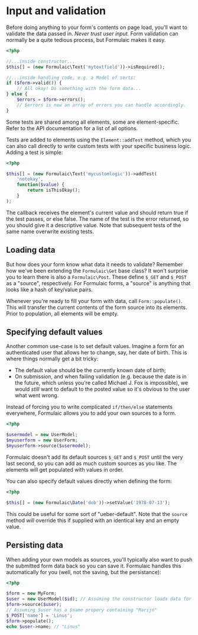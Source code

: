 # Input and validation

Before doing anything to your form's contents on page load, you'll want to
validate the data passed in. _Never trust user input._ Form validation can
normally be a quite tedious process, but Formulaic makes it easy.

```php
<?php

//...inside constructor...
$this[] = (new Formulaic\Text('mytextfield'))->isRequired();

//...inside handling code, e.g. a Model of sorts:
if ($form->valid()) {
    // All okay! Do something with the form data...
} else {
    $errors = $form->errors();
    // $errors is now an array of errors you can handle accordingly.
}

```

Some tests are shared among all elements, some are element-specific. Refer to
the API documentation for a list of all options.

Tests are added to elements using the `Element::addTest` method, which you can
also call directly to write custom tests with your specific business logic.
Adding a test is simple:

```php
<?php

$this[] = (new Formulaic\Text('mycustomlogic'))->addTest(
    'notokay',
    function($value) {
        return isThisOkay();
    }
);

```

The callback receives the element's current value and should return true if the
test passes, or else false. The name of the test is the error returned, so you
should give it a descriptive value. Note that subsequent tests of the same name
overwrite existing tests.

## Loading data

But how does your form know what data it needs to validate? Remember how we've
been extending the `Formulaic\Get` base class? It won't surprise you to learn
there is also a `Formulaic\Post`. These define `$_GET` and `$_POST` as a
"source", respectively. For Formulaic forms, a "source" is anything that looks
like a hash of key/value pairs.

Whenever you're ready to fill your form with data, call `Form::populate()`. This
will transfer the current contents of the form source into its elements. Prior
to population, all elements will be empty.

## Specifying default values

Another common use-case is to set default values. Imagine a form for an
authenticated user that allows her to change, say, her date of birth. This is
where things normally get a bit tricky:

- The default value should be the currently known date of birth;
- On submission, and when failing validation (e.g. because the date is in the
  future, which unless you're called Michael J. Fox is impossible), we would
  _still_ want to default to the posted value so it's obvious to the user what
  went wrong.

Instead of forcing you to write complicated `if/then/else` statements
everywhere, Formulaic allows you to add your own sources to a form.

```php
<?php

$usermodel = new UserModel;
$myuserform = new UserForm;
$myuserform->source($usermodel);

```

Formulaic doesn't add its default sources `$_GET` and `$_POST` until the very
last second, so you can add as much custom sources as you like. The elements
will get populated with values in order.

You can also specify default values directly when defining the form:

```php
<?php

$this[] = (new Formulaic\Date('dob'))->setValue('1978-07-13');

```

This could be useful for some sort of "ueber-default". Note that the `source`
method _will_ override this if supplied with an identical key and an empty
value.

## Persisting data
When adding your own models as sources, you'll typically also want to push the
submitted form data back so you can save it. Formulaic handles this
automatically for you (well, not the saving, but the persistance):

```php
<?php

$form = new MyForm;
$user = new UserModel($id); // Assuming the constructor loads data for $id
$form->source($user);
// Assuming $user has a $name propery containing "Marijn"
$_POST['name'] = 'Linus';
$form->populate();
echo $user->name; // "Linus"

```

